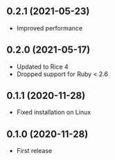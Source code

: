 ## 0.2.1 (2021-05-23)

- Improved performance

## 0.2.0 (2021-05-17)

- Updated to Rice 4
- Dropped support for Ruby < 2.6

## 0.1.1 (2020-11-28)

- Fixed installation on Linux

## 0.1.0 (2020-11-28)

- First release
